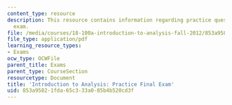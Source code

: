 ```yaml
---
content_type: resource
description: This resource contains information regarding practice questions for final
  exam.
file: /media/courses/18-100a-introduction-to-analysis-fall-2012/853a95821fda65c333a085b4b520cd3f_MIT18_100AF12_Finalexam.pdf
file_type: application/pdf
learning_resource_types:
- Exams
ocw_type: OCWFile
parent_title: Exams
parent_type: CourseSection
resourcetype: Document
title: 'Introduction to Analysis: Practice Final Exam'
uid: 853a9582-1fda-65c3-33a0-85b4b520cd3f
---
```

